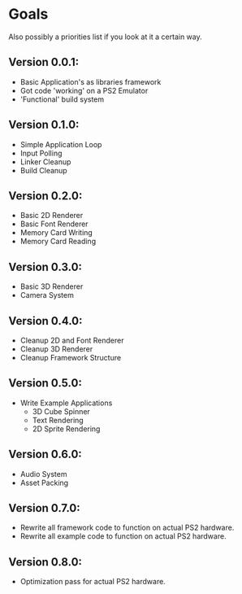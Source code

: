 # Goals
Also possibly a priorities list if you look at it a certain way.

## Version 0.0.1:
- Basic Application's as libraries framework
- Got code 'working' on a PS2 Emulator
- 'Functional' build system

## Version 0.1.0:
- Simple Application Loop
- Input Polling
- Linker Cleanup
- Build Cleanup

## Version 0.2.0:
- Basic 2D Renderer
- Basic Font Renderer
- Memory Card Writing
- Memory Card Reading

## Version 0.3.0:
- Basic 3D Renderer
- Camera System

## Version 0.4.0:
- Cleanup 2D and Font Renderer
- Cleanup 3D Renderer
- Cleanup Framework Structure

## Version 0.5.0:
- Write Example Applications
    - 3D Cube Spinner
    - Text Rendering
    - 2D Sprite Rendering

## Version 0.6.0:
- Audio System
- Asset Packing

## Version 0.7.0:
- Rewrite all framework code to function on actual PS2 hardware.
- Rewrite all example code to function on actual PS2 hardware.

## Version 0.8.0:
- Optimization pass for actual PS2 hardware.
